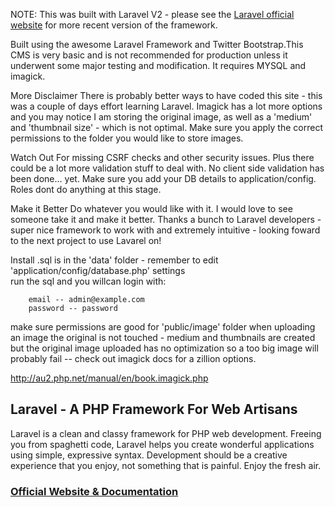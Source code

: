 NOTE: This was built with Laravel V2 - please see the [Laravel official website](http://laravel.com) for more recent version of the framework.

Built using the awesome Laravel Framework and Twitter Bootstrap.This CMS is very basic and is not recommended for production unless it underwent some major testing and modification. It requires MYSQL and imagick.

More Disclaimer
There is probably better ways to have coded this site - this was a couple of days effort learning Laravel. Imagick has a lot more options and you may notice I am storing the original image, as well as a 'medium' and 'thumbnail size' - which is not optimal. Make sure you apply the correct permissions to the folder you would like to store images. 

Watch Out
For missing CSRF checks and other security issues. Plus there could be a lot more validation stuff to deal with. No client side validation has been done... yet. Make sure you add your DB details to application/config. Roles dont do anything at this stage. 

Make it Better
Do whatever you would like with it. I would love to see someone take it and make it better. Thanks a bunch to Laravel developers - super nice framework to work with and extremely intuitive - looking foward to the next project to use Lavarel on! 

Install
.sql is in the 'data' folder - remember to edit 'application/config/database.php' settings   		
run the sql and you willcan login with: 
		
		email -- admin@example.com
		password -- password

make sure permissions are good for 'public/image' folder 
when uploading an image the original is not touched - medium and thumbnails are created but the original image uploaded has no optimization 
so a too big image will probably fail -- check out imagick docs for a zillion options.  

http://au2.php.net/manual/en/book.imagick.php


## Laravel - A PHP Framework For Web Artisans

Laravel is a clean and classy framework for PHP web development. Freeing you from spaghetti code, Laravel helps you create wonderful applications using simple, expressive syntax. Development should be a creative experience that you enjoy, not something that is painful. Enjoy the fresh air.

### [Official Website & Documentation](http://laravel.com)